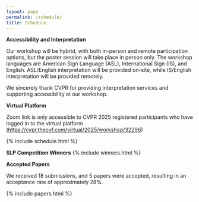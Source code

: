 ```yaml
---
layout: page
permalink: /schedule/
title: Schedule
---
```


**Accessibility and Interpretation**

Our workshop will be hybrid, with both in-person and remote participation options, but the poster session will take place in person only. The workshop languages are American Sign Language (ASL), International Sign (IS), and English. ASL/English interpretation will be provided on-site, while IS/English interpretation will be provided remotely.

We sincerely thank CVPR for providing interpretation services and supporting accessibility at our workshop.


**Virtual Platform**

Zoom link is only accessible to CVPR 2025 registered participants who have logged in to the virtual platform (https://cvpr.thecvf.com/virtual/2025/workshop/32296)

{% include schedule.html %}

**SLP Competition Winners**
{% include winners.html %}

**Accepted Papers**

We received 18 submissions, and 5 papers were accepted, resulting in an acceptance rate of approximately 28%.

{% include papers.html %}
